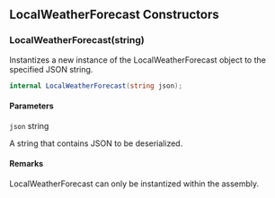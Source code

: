 ## LocalWeatherForecast Constructors

### LocalWeatherForecast(string)

Instantizes a new instance of the LocalWeatherForecast object to the specified JSON string.

```c#
internal LocalWeatherForecast(string json);
```

#### Parameters

`json` string

A string that contains JSON to be deserialized.

#### Remarks

LocalWeatherForecast can only be instantized within the assembly. 